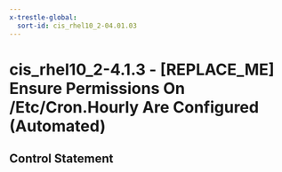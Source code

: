 ```yaml
---
x-trestle-global:
  sort-id: cis_rhel10_2-04.01.03
---
```


# cis_rhel10_2-4.1.3 - \[REPLACE_ME\] Ensure Permissions On /Etc/Cron.Hourly Are Configured (Automated)

## Control Statement

